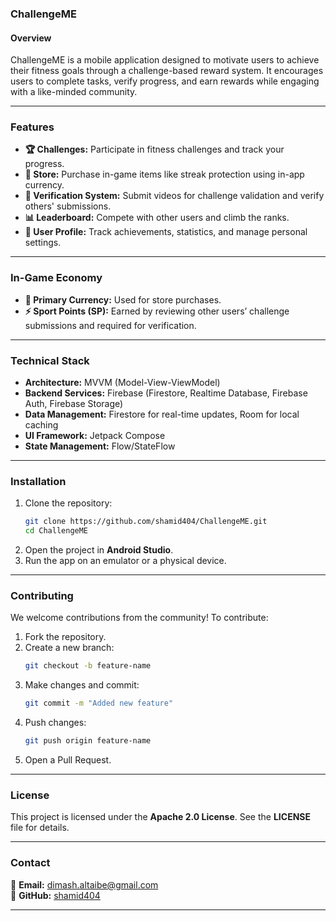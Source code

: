 

### **ChallengeME**  

#### **Overview**  
ChallengeME is a mobile application designed to motivate users to achieve their fitness goals through a challenge-based reward system. It encourages users to complete tasks, verify progress, and earn rewards while engaging with a like-minded community.  

---

### **Features**  
- **🏆 Challenges:** Participate in fitness challenges and track your progress.  
- **🛒 Store:** Purchase in-game items like streak protection using in-app currency.  
- **🎥 Verification System:** Submit videos for challenge validation and verify others' submissions.  
- **📊 Leaderboard:** Compete with other users and climb the ranks.  
- **👤 User Profile:** Track achievements, statistics, and manage personal settings.  

---

### **In-Game Economy**  
- **🏅 Primary Currency:** Used for store purchases.  
- **⚡ Sport Points (SP):** Earned by reviewing other users’ challenge submissions and required for verification.  

---

### **Technical Stack**  
- **Architecture:** MVVM (Model-View-ViewModel)  
- **Backend Services:** Firebase (Firestore, Realtime Database, Firebase Auth, Firebase Storage)  
- **Data Management:** Firestore for real-time updates, Room for local caching  
- **UI Framework:** Jetpack Compose  
- **State Management:** Flow/StateFlow  

---

### **Installation**  
1. Clone the repository:  
   ```bash
   git clone https://github.com/shamid404/ChallengeME.git
   cd ChallengeME
   ```  
2. Open the project in **Android Studio**.  
3. Run the app on an emulator or a physical device.  

---

### **Contributing**  
We welcome contributions from the community! To contribute:  
1. Fork the repository.  
2. Create a new branch:  
   ```bash
   git checkout -b feature-name
   ```  
3. Make changes and commit:  
   ```bash
   git commit -m "Added new feature"
   ```  
4. Push changes:  
   ```bash
   git push origin feature-name
   ```  
5. Open a Pull Request.  

---

### **License**  
This project is licensed under the **Apache 2.0 License**. See the **LICENSE** file for details.  

---

### **Contact**  
📧 **Email:** [dimash.altaibe@gmail.com](mailto:dimash.altaibe@gmail.com)  
🔗 **GitHub:** [shamid404](https://github.com/shamid404)  

---

